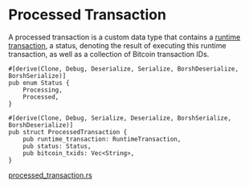 # Processed Transaction

A processed transaction is a custom data type that contains a [runtime transaction], a status, denoting the result of executing this runtime transaction, as well as a collection of Bitcoin transaction IDs.

```rust,ignore
#[derive(Clone, Debug, Deserialize, Serialize, BorshDeserialize, BorshSerialize)]
pub enum Status {
    Processing,
    Processed,
}

#[derive(Clone, Debug, Serialize, Deserialize, BorshSerialize, BorshDeserialize)]
pub struct ProcessedTransaction {
    pub runtime_transaction: RuntimeTransaction,
    pub status: Status,
    pub bitcoin_txids: Vec<String>,
}
```
[processed_transaction.rs]

<!-- Internal -->
[runtime transaction]: ./runtime-transaction.md

<!-- External -->
[processed_transaction.rs]: https://github.com/Arch-Network/arch-examples/blob/main/sdk/src/processed_transaction.rs